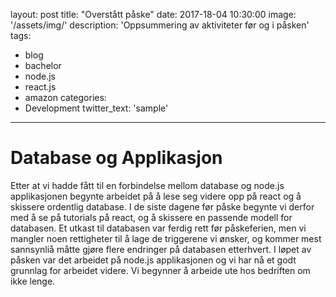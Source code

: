 layout: post
title: "Overstått påske"
date: 2017-18-04 10:30:00
image: '/assets/img/'
description: 'Oppsummering av aktiviteter før og i påsken'
tags: 
- blog
- bachelor
- node.js
- react.js
- amazon
categories:
- Development
twitter_text: 'sample'
---

Database og Applikasjon
===================

Etter at vi hadde fått til en forbindelse mellom database og node.js applikasjonen begynte arbeidet på å lese seg videre opp på react og å skissere ordentlig database.
I de siste dagene før påske begynte vi derfor med å se på tutorials på react, og å skissere en passende modell for databasen.
Et utkast til databasen var ferdig rett før påskeferien, men vi mangler noen rettigheter til å lage de triggerene vi ønsker, og kommer mest sannsynliå måtte gjøre flere endringer på databasen etterhvert.
I løpet av påsken var det arbeidet på node.js applikasjonen og vi har nå et godt grunnlag for arbeidet videre. Vi begynner å arbeide ute hos bedriften om ikke lenge. 
